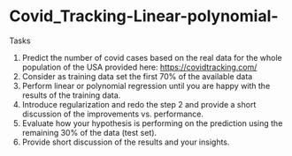 # Covid_Tracking-Linear-polynomial-
Tasks
1. Predict the number of covid cases based on the real data for the whole population of the USA provided here: https://covidtracking.com/
2. Consider as training data set the first 70% of the available data
3. Perform linear or polynomial regression until you are happy with the results of the training data.
4. Introduce regularization and redo the step 2 and provide a short discussion of the improvements vs. performance.
5. Evaluate how your hypothesis is performing on the prediction using the remaining 30% of the data (test set).
6. Provide short discussion of the results and your insights.
